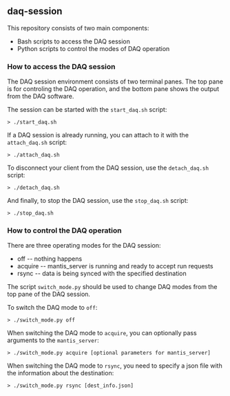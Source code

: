 ## daq-session

This repository consists of two main components:
* Bash scripts to access the DAQ session
* Python scripts to control the modes of DAQ operation


### How to access the DAQ session

The DAQ session environment consists of two terminal panes. The top pane is for controling the DAQ operation, and the bottom pane shows the output from the DAQ software.

The session can be started with the `start_daq.sh` script:

    > ./start_daq.sh

If a DAQ session is already running, you can attach to it with the `attach_daq.sh` script:

    > ./attach_daq.sh

To disconnect your client from the DAQ session, use the `detach_daq.sh` script:

    > ./detach_daq.sh

And finally, to stop the DAQ session, use the `stop_daq.sh` script:

    > ./stop_daq.sh


### How to control the DAQ operation

There are three operating modes for the DAQ session:
* off -- nothing happens
* acquire -- mantis_server is running and ready to accept run requests
* rsync -- data is being synced with the specified destination

The script `switch_mode.py` should be used to change DAQ modes from the top pane of the DAQ session.

To switch the DAQ mode to `off`:

    > ./switch_mode.py off

When switching the DAQ mode to `acquire`, you can optionally pass arguments to the `mantis_server`:

    > ./switch_mode.py acquire [optional parameters for mantis_server]

When switching the DAQ mode to `rsync`, you need to specify a json file with the information about the destination:

    > ./switch_mode.py rsync [dest_info.json]
